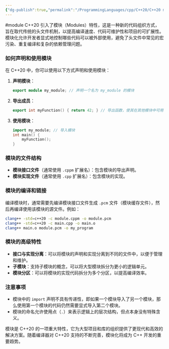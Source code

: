 ```yaml
---
{"dg-publish":true,"permalink":"/ProgrammingLanguages/cpp/C++20/C++20 module/","noteIcon":"3"}
---
```


#module
C++20 引入了模块（Modules）特性，这是一种新的代码组织方式，旨在取代传统的头文件机制，以提高编译速度、代码可维护性和项目的可扩展性。模块化允许开发者显式地控制哪些代码可以被外部使用，避免了头文件中常见的宏污染、重复编译和复杂的依赖管理问题。

### 如何声明和使用模块
在 C++20 中，你可以使用以下方式声明和使用模块：

1. **声明模块**：
   ```cpp
   export module my_module; // 声明一个名为 my_module 的模块
   ```

2. **导出成员**：
   ```cpp
   export int myFunction() { return 42; } // 导出函数，使其在其他模块中可用
   ```

3. **使用模块**：
   ```cpp
   import my_module; // 导入模块
   int main() {
       myFunction();
   }
   ```

### 模块的文件结构
- **模块接口文件**（通常使用 `.cppm` 扩展名）：包含模块的导出声明。
- **模块实现文件**（通常使用 `.cpp` 扩展名）：包含模块的实现。

### 模块的编译和链接
编译模块时，通常需要先编译模块接口文件生成 `.pcm` 文件（模块缓存文件），然后再编译使用该模块的源文件。例如：

```bash
clang++ -std=c++20 -c module.cppm -o module.pcm
clang++ -std=c++20 -c main.cpp -o main.o
clang++ main.o module.pcm -o my_program
```

### 模块的高级特性
- **接口与实现分离**：可以将模块的声明和实现分离到不同的文件中，以便于管理和维护。
- **子模块**：支持子模块的概念，可以将大型模块拆分为更小的逻辑单元。
- **模块分区**：可以将模块的实现代码拆分为多个分区，以提高编译效率。

### 注意事项
- 模块中的 `import` 声明不具有传递性，即如果一个模块导入了另一个模块，那么使用第一个模块的代码仍然需要显式导入第二个模块。
- 模块的命名允许使用点（`.`）来表示逻辑上的层次结构，但点本身没有特殊含义。

模块是 C++20 的一项重大特性，它为大型项目和库的组织提供了更现代和高效的解决方案。随着编译器对 C++20 支持的不断完善，模块化将成为 C++ 开发的重要趋势。

